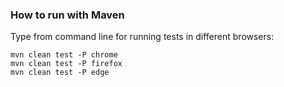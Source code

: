 ### How to run with Maven

Type from command line for running tests in different browsers:

```
mvn clean test -P chrome
mvn clean test -P firefox
mvn clean test -P edge
```
